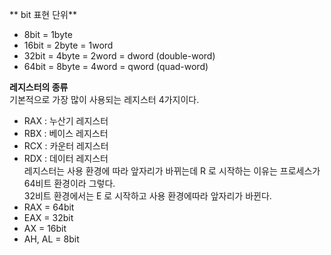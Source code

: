 ** bit 표현 단위**
- 8bit = 1byte
- 16bit = 2byte = 1word
- 32bit = 4byte = 2word = dword (double-word)
- 64bit = 8byte = 4word = qword (quad-word)  

**레지스터의 종류**  
기본적으로 가장 많이 사용되는 레지스터 4가지이다.  
- RAX : 누산기 레지스터
- RBX : 베이스 레지스터
- RCX : 카운터 레지스터
- RDX : 데이터 레지스터  
레지스터는 사용 환경에 따라 앞자리가 바뀌는데 R 로 시작하는 이유는 프로세스가 64비트 환경이라 그렇다.  
32비트 환경에서는 E 로 시작하고 사용 환경에따라 앞자리가 바뀐다. 
- RAX = 64bit
- EAX = 32bit
- AX = 16bit
- AH, AL = 8bit
